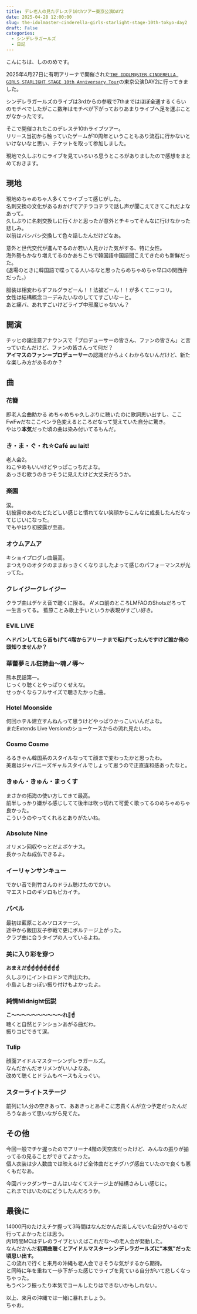 ```yaml
---
title: デレ老人の見たデレステ10thツアー東京公演DAY2
date: 2025-04-28 12:00:00
slug: the-idolmaster-cinderella-girls-starlight-stage-10th-tokyo-day2
draft: False
categories:
  - シンデレラガールズ
  - 日記
---
```


こんにちは、しののめです。

2025年4月27日に有明アリーナで開催された[`THE IDOLM@STER CINDERELLA GIRLS STARLIGHT STAGE 10th Anniversary Tour`](https://idolmaster-official.jp/live_event/cg_ss10th/)の東京公演DAY2に行ってきました。


シンデレラガールズのライブは3rdからの参戦で7thまではほぼ全通するくらいのモチベでしたがここ数年はモチベが下がっておりあまりライブへ足を運ぶことがなかったです。

そこで開催されたこのデレステ10thライブツアー。  
リリース当初から触っていたゲームが10周年ということもあり流石に行かないといけないなと思い、チケットを取って参加しました。

現地で久しぶりにライブを見ていろいろ思うところがありましたので感想をまとめておきます。

## 現地

現地めちゃめちゃ人多くてライブって感じがした。  
名刺交換の文化があるおかげでアチラコチラで話し声が聞こえてきてこれだよなあって。  
久しぶりに名刺交換しに行くかと思ったが意外とチキってそんなに行けなかった悲しみ。  
以前はバシバシ交換して色々話したんだけどなあ。

意外と世代交代が進んでるのか若い人見かけた気がする、特に女性。  
海外勢もかなり増えてるのかあちこちで韓国語中国語聞こえてきたのも新鮮だった。  
(退場のときに韓国語で喋ってる人いるなと思ったらめちゃめちゃ早口の関西弁だった。)  

服装は相変わらずフルグラどーん！！法被どーん！！が多くてニッコリ。  
女性は結構概念コーデみたいなのしててすごいなーと。  
あと痛バ、あれすごいけどライブ中邪魔じゃないん？  

## 開演

チッヒの諸注意アナウンスで「プロデューサーの皆さん、ファンの皆さん」と言っていたんだけど、ファンの皆さんって何だ？  
**アイマスのファン＝プロデューサー**の認識だからよくわからないんだけど、新たな楽しみ方があるのか？

## 曲

### 花簪

即老人会曲助かる
めちゃめちゃ久しぶりに聴いたのに歌詞思い出すし、ここFwFwだなここペンラ色変えるところだなって覚えていた自分に驚き。  
やはり**本気**だった頃の曲は染み付いてるもんだ。

### き・ま・ぐ・れ☆Café au lait!

老人会2。  
ねこやめもいいけどやっぱこっちだよな。  
あっさむ歌うのきつそうに見えたけど大丈夫だろうか。  

### 楽園

涙。  
初披露のあのたどたどしい感じと慣れてない笑顔からこんなに成長したんだなってじじいになった。  
でもやはり初披露が至高。  

### オウムアムア

キショイプログレ曲最高。  
まつえりのオタクのままおっきくくなりましたよって感じのパフォーマンスが光ってた。

### クレイジークレイジー

クラブ曲はデケえ音で聴くに限る。
A’メロ前のところLMFAOのShotsだろって一生言ってる。
藍原ことみ歌上手いというか表現がすごい好き。

### EVIL LIVE

**ヘドバンしてたら首もげて4階からアリーナまで転げてったんですけど誰か俺の頭知りませんか？**

### 華蕾夢ミル狂詩曲～魂ノ導～

熊本民謡第一。  
じっくり聴くとやっぱりくせえな。  
せっかくならフルサイズで聴きたかった曲。

### Hotel Moonside

何回ホテル建立すんねんって思うけどやっぱりかっこいいんだよな。  
またExtends Live Versionのショーケースからの流れ見たいわ。

### Cosmo Cosme

るるきゃん韓国系のスタイルなってて顔まで変わったかと思ったわ。  
美嘉はジャパニーズギャルスタイルでしょって思うので正直違和感あったなと。  

### きゅん・きゅん・まっくす

まさかの拓海の使い方してきて最高。  
前半しっかり嫌がる感じしてて後半は吹っ切れて可愛く歌ってるのめちゃめちゃ良かった。  
こういうのやってくれるとありがたいね。

### Absolute Nine

オリメン回収やっとだよボケナス。  
長かったね成仏できるよ。  

### イーリャンサンキュー

でかい音で則竹さんのドラム聴けたのでかい。  
マエストロのギソロもピカイチ。

### バベル

最初は藍原ことみソロステージ。  
途中から飯田友子参戦で更にボルテージ上がった。  
クラブ曲に合うタイプの人っているよね。

### 美に入り彩を穿つ

**おまえだ☝️☝️☝️☝️☝️☝️☝️☝️**  
久しぶりにイントロドンで声出たわ。  
小島よしおっぽい振り付けもよかったよ。  

### 純情Midnight伝説

**こ〜〜〜〜〜〜〜〜〜〜れ👏☝️**  
聴くと自然とテンションあがる曲だわ。  
振りコピできて涙。  

### Tulip

顔面アイドルマスターシンデレラガールズ。  
なんだかんだオリメンがいいよなあ。  
改めて聴くとドラムもベースもえっぐい。  

### スターライトステージ

前列に1人分の空きあって、ああきっとあそこに志貴くんが立つ予定だったんだろうなあって思いながら見てた。

## その他

今回一般でチケ握ったのでアリーナ4階の天空席だったけど、みんなの振りが揃ってるの見ることができてよかった。  
個人衣装は少人数曲では映えるけど全体曲だとチグハグ感出ていたので良くも悪くもだなあ。  

今回バックダンサーさんはいなくてステージ上が結構さみしい感じに。  
これまではいたのにどうしたんだろうか。  

## 最後に

14000円のたけえチケ握って3時間はなんだかんだ楽しんでいた自分がいるので行ってよかったとは思う。  
内1時間MCはデレのライブといえばこれだな〜の老人会が発動した。  
なんだかんだ**初期曲聴くとアイドルマスターシンデレラガールズに”本気”だった頃思い出す。**  
この流れで行くと来月の沖縄も老人会できそうな気がするから期待。  
と同時に年を重ねて一歩下がった感じでライブを見ている自分がいて悲しくなっちゃった。  
もうペンラ振ったり本気でコールしたりはできないかもしれない。

以上、来月の沖縄では一緒に暴れましょう。  
ちゃお。
